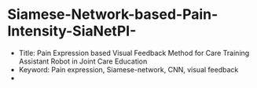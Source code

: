 # Siamese-Network-based-Pain-Intensity-SiaNetPI-

* Title: Pain Expression based Visual Feedback Method for Care Training Assistant Robot in Joint Care Education
* Keyword: Pain expression, Siamese-network, CNN, visual feedback 
*   
  
